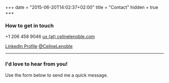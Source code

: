 +++
date = "2015-06-20T14:02:37+02:00"
title = "Contact"
hidden = true
+++

### How to get in touch

<i class="fa fa-mobile"></i>  +1 206 458 9046 <i class="fa fa-envelope"></i> <a href="mailto:ux(at)celinelenoble.com">ux (at) celinelenoble.com </a>

<i class="fa fa-linkedin"></i> <a href="https://linkedin.com/in/celinelenoble">LinkedIn Profile</a> <i class="fa fa-twitter"></i> <a href="https://twitter.com/CelineLenoble">@CelineLenoble</a>


--------

### I'd love to hear from you!

Use the form below to send me a quick message.

